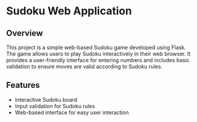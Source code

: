 # Sudoku Web Application

## Overview

This project is a simple web-based Sudoku game developed using Flask. The game allows users to play Sudoku interactively in their web browser. It provides a user-friendly interface for entering numbers and includes basic validation to ensure moves are valid according to Sudoku rules.

## Features

- Interactive Sudoku board
- Input validation for Sudoku rules
- Web-based interface for easy user interaction
